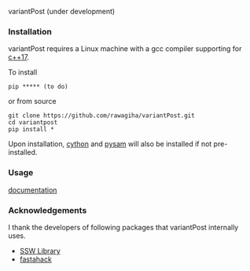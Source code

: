 variantPost
(under development)

### Installation
variantPost requires a Linux machine with a gcc compiler supporting for [c++17](https://en.cppreference.com/w/cpp/17).

To install
```
pip ***** (to do)
```
or from source
```
git clone https://github.com/rawagiha/variantPost.git
cd variantpost
pip install *
```
Upon installation, [cython](https://cython.org/) and [pysam](https://github.com/pysam-developers)
will also be installed if not pre-installed. 

### Usage
[documentation](https://variantpost.readthedocs.io/en/latest/)

### Acknowledgements
I thank the developers of following packages that variantPost internally uses.
- [SSW Library](https://github.com/mengyao/Complete-Striped-Smith-Waterman-Library)
- [fastahack](https://github.com/ekg/fastahack)
